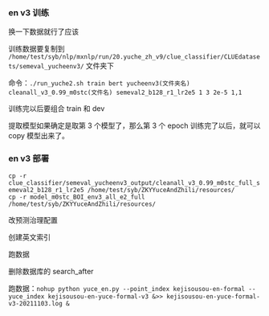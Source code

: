 
### en v3 训练  

换一下数据就行了应该  

训练数据要复制到 `/home/test/syb/nlp/mxnlp/run/20.yuche_zh_v9/clue_classifier/CLUEdatasets/semeval_yucheenv3/` 文件夹下  

命令：`./run_yuche2.sh train bert yucheenv3(文件夹名) cleanall_v3_0.99_m0stc(文件名) semeval2_b128_r1_lr2e5 1 3 2e-5 1,1`  


训练完以后要组合 train 和 dev  

提取模型如果确定是取第 3 个模型了，那么第 3 个 epoch 训练完了以后，就可以 copy 模型出来了。  


### en v3 部署  

`cp -r clue_classifier/semeval_yucheenv3_output/cleanall_v3_0.99_m0stc_full_semeval2_b128_r1_lr2e5 /home/test/syb/ZKYYuceAndZhili/resources/`  
`cp -r model_m0stc_BOI_env3_all_e2_full /home/test/syb/ZKYYuceAndZhili/resources/`  

改预测治理配置  

创建英文索引  

跑数据  

删除数据库的 search_after  

跑数据：`nohup python yuce_en.py --point_index kejisousou-en-formal --yuce_index kejisousou-en-yuce-formal-v3 &>> kejisousou-en-yuce-formal-v3-20211103.log &`    
